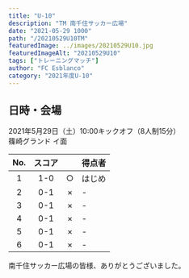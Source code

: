 ```yaml
---
title: "U-10"
description: "TM 南千住サッカー広場"
date: "2021-05-29 1000"
path: "/20210529U10TM"
featuredImage: ../images/20210529U10.jpg
featuredImageAlt: "20210529U10"
tags: ["トレーニングマッチ"]
author: "FC Esblanco"
category: "2021年度U-10"
---
```


## 日時・会場

2021年5月29日（土）10:00キックオフ（8人制15分）  
篠崎グランド イ面

| No.| スコア |   | 得点者  |
|:--:|:------:|:-:|:--------|
| 1  | 1-0       | ○ |はじめ     |
| 2  | 0-1      | × |-              |
| 3  | 0-1      | ×  |-               |
| 4  | 0-1     | × |-               |
| 5  | 0-1     | ×  |-               |
| 6  | 0-1     | ×  |-              |

<script src="https://adm.shinobi.jp/s/f9835040bccb6582c56df68b8f5ecca7"></script>



南千住サッカー広場の皆様、ありがとうございました。
